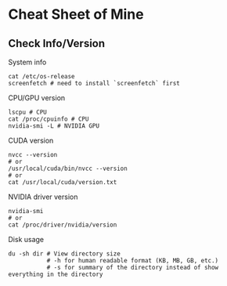 # Cheat Sheet of Mine

## Check Info/Version

System info

```shell
cat /etc/os-release
screenfetch # need to install `screenfetch` first
```

CPU/GPU version

```shell
lscpu # CPU
cat /proc/cpuinfo # CPU
nvidia-smi -L # NVIDIA GPU
```

CUDA version

```shell
nvcc --version
# or
/usr/local/cuda/bin/nvcc --version
# or
cat /usr/local/cuda/version.txt
```

NVIDIA driver version

```shell
nvidia-smi
# or
cat /proc/driver/nvidia/version
```

Disk usage

```
du -sh dir # View directory size
           # -h for human readable format (KB, MB, GB, etc.)
           # -s for summary of the directory instead of show everything in the directory
```

